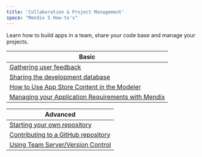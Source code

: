 ```yaml
---
title: 'Collaboration & Project Management'
space: "Mendix 5 How-to's"
---
```


Learn how to build apps in a team, share your code base and manage your projects.

| Basic
| ------------------------------------------------------------
| [Gathering user feedback](gathering-user-feedback)
| [Sharing the development database](sharing-the-development-database)
| [How to Use App Store Content in the Modeler](/community/use-app-store-content-in-the-modeler)
| [Managing your Application Requirements with Mendix](managing-your-application-requirements-with-mendix)

| Advanced
| ------------------------------------------------------------
| [Starting your own repository](starting-your-own-repository)
| [Contributing to a GitHub repository](contributing-to-a-github-repository)
| [Using Team Server/Version Control](using-team-server-version-control)
